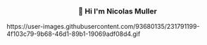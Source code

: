 <h3 align="center">🫡 Hi I'm Nicolas Muller</h3>
https://user-images.githubusercontent.com/93680135/231791199-4f103c79-9b68-46d1-89b1-19069adf08d4.gif
